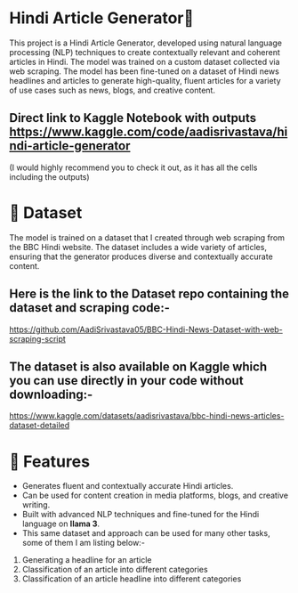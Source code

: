 # Hindi Article Generator📰
This project is a Hindi Article Generator, developed using natural language processing (NLP) techniques to create contextually relevant and coherent articles in Hindi. The model was trained on a custom dataset collected via web scraping. The model has been fine-tuned on a dataset of Hindi news headlines and articles to generate high-quality, fluent articles for a variety of use cases such as news, blogs, and creative content.

## Direct link to Kaggle Notebook with outputs https://www.kaggle.com/code/aadisrivastava/hindi-article-generator
(I would highly recommend you to check it out, as it has all the cells including the outputs)

# 📁 Dataset
The model is trained on a dataset that I created through web scraping from the BBC Hindi website. The dataset includes a wide variety of articles, ensuring that the generator produces diverse and contextually accurate content.
## Here is the link to the Dataset repo containing the dataset and scraping code:-
https://github.com/AadiSrivastava05/BBC-Hindi-News-Dataset-with-web-scraping-script
## The dataset is also available on Kaggle which you can use directly in your code without downloading:-
https://www.kaggle.com/datasets/aadisrivastava/bbc-hindi-news-articles-dataset-detailed


# 📌 Features
* Generates fluent and contextually accurate Hindi articles.
* Can be used for content creation in media platforms, blogs, and creative writing.
* Built with advanced NLP techniques and fine-tuned for the Hindi language on **llama 3**.
* This same dataset and approach can be used for many other tasks, some of them I am listing below:-
 1) Generating a headline for an article
 2) Classification of an article into different categories
 3) Classification of an article headline into different categories
